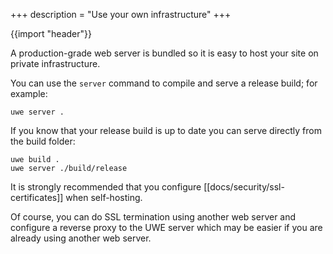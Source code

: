 +++
description = "Use your own infrastructure"
+++

{{import "header"}}

A production-grade web server is bundled so it is easy to host your site on private infrastructure.

You can use the `server` command to compile and serve a release build; for example:

```text
uwe server .
```

If you know that your release build is up to date you can serve directly from the build folder:

```text
uwe build .
uwe server ./build/release
```

It is strongly recommended that you configure [[docs/security/ssl-certificates]] when self-hosting.

Of course, you can do SSL termination using another web server and configure a reverse proxy to the UWE server which may be easier if you are already using another web server.

